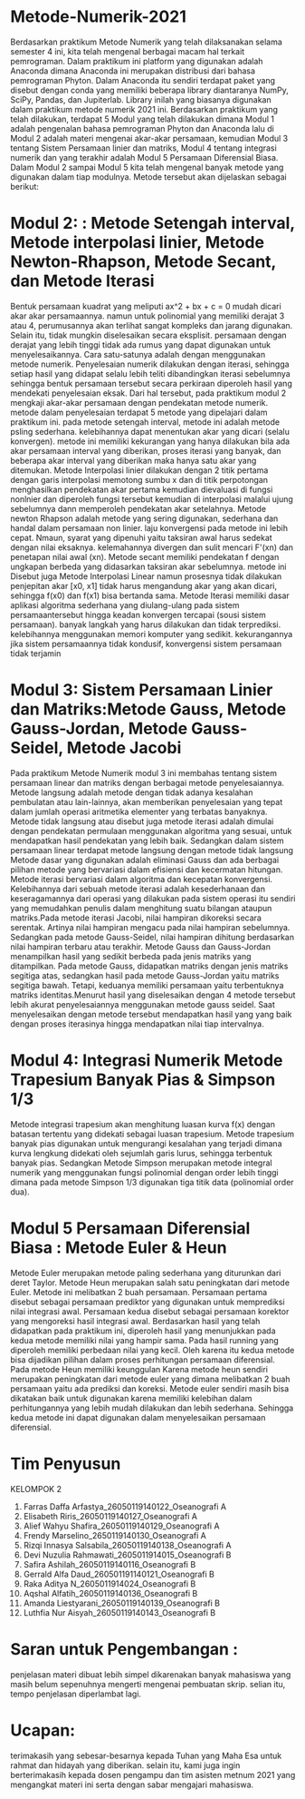# Metode-Numerik-2021
Berdasarkan praktikum Metode Numerik yang telah dilaksanakan selama semester 4 ini, kita telah mengenal berbagai macam hal terkait pemrograman. Dalam praktikum ini platform yang digunakan adalah Anaconda dimana Anaconda ini merupakan distribusi dari bahasa pemrograman Phyton. Dalam Anaconda itu sendiri terdapat paket yang disebut dengan conda yang memiliki beberapa library diantaranya NumPy, SciPy, Pandas, dan Jupiterlab. Library inilah yang biasanya digunakan dalam praktikum metode numerik 2021 ini. Berdasarkan  praktikum yang telah dilakukan, terdapat 5 Modul yang telah dilakukan dimana Modul 1 adalah pengenalan bahasa pemrograman Phyton dan Anaconda lalu di Modul 2 adalah materi mengenai akar-akar persamaan, kemudian Modul 3 tentang Sistem Persamaan linier dan matriks, Modul 4 tentang integrasi numerik dan yang terakhir adalah Modul 5 Persamaan Diferensial Biasa. Dalam Modul 2 sampai Modul 5 kita telah mengenal banyak metode yang digunakan dalam tiap modulnya. Metode tersebut akan dijelaskan sebagai berikut:
# Modul 2: : Metode Setengah interval, Metode interpolasi linier, Metode Newton-Rhapson, Metode Secant, dan Metode Iterasi
Bentuk persamaan kuadrat yang meliputi ax^2 + bx + c = 0 mudah dicari akar akar persamaannya. namun untuk polinomial yang memiliki derajat 3 atau 4, perumusannya akan terlihat sangat kompleks dan jarang digunakan. Selain itu, tidak mungkin diselesaikan secara eksplisit. persamaan dengan derajat yang lebih tinggi tidak ada rumus yang dapat digunakan untuk menyelesaikannya. Cara satu-satunya adalah dengan menggunakan metode numerik. Penyelesaian numerik dilakukan dengan iterasi, sehingga setiap hasil yang didapat selalu lebih teliti dibandingkan iterasi sebelumnya sehingga bentuk persamaan tersebut secara perkiraan diperoleh hasil yang mendekati penyelesaian eksak. Dari hal tersebut, pada praktikum modul 2 mengkaji akar-akar persamaan dengan pendekatan metode numerik. metode dalam penyelesaian terdapat 5 metode yang dipelajari dalam praktikum ini. pada metode setengah interval, metode ini adalah metode psling sederhana. kelebihannya dapat menentukan akar yang dicari (selalu konvergen). metode ini memiliki kekurangan yang hanya dilakukan bila ada akar persamaan interval yang diberikan, proses iterasi yang banyak, dan beberapa akar interval yang diberikan maka hanya satu akar yang ditemukan. Metode Interpolasi linier dilakukan dengan 2 titik pertama dengan garis interpolasi memotong sumbu x dan di titik perpotongan menghasilkan pendekatan akar pertama kemudian dievaluasi di fungsi nonlnier dan diperoleh fungsi tersebut kemudian di interpolasi malalui ujung sebelumnya dann memperoleh pendekatan akar setelahnya. Metode newton Rhapson adalah metode yang sering digunakan, sederhana dan handal dalam persamaan non linier. laju konvergensi pada metode ini lebih cepat. Nmaun, syarat yang dipenuhi yaitu taksiran awal harus sedekat dengan nilai eksaknya. kelemahannya divergen dan sulit mencari F'(xn) dan penetapan nilai awal (xn). Metode secant memiliki pendekatan f dengan ungkapan berbeda yang didasarkan taksiran akar sebelumnya. metode ini Disebut juga Metode Interpolasi Linear namun prosesnya tidak dilakukan penjepitan akar [x0, x1] tidak harus mengandung akar yang akan dicari, sehingga f(x0) dan f(x1) bisa bertanda sama. Metode Iterasi memiliki dasar aplikasi algoritma sederhana yang diulang-ulang pada sistem persamaantersebut hingga keadan konvergen tercapai (sousi sistem persamaan). banyak langkah yang harus dilakukan dan tidak terprediksi. kelebihannya menggunakan memori komputer yang sedikit. kekurangannya jika sistem persamaannya tidak kondusif, konvergensi sistem persamaan tidak terjamin
# Modul 3: Sistem Persamaan Linier dan Matriks:Metode Gauss, Metode Gauss-Jordan, Metode Gauss-Seidel, Metode Jacobi
Pada praktikum Metode Numerik modul 3 ini membahas tentang sistem persamaan linear dan matriks dengan berbagai metode penyelesaiannya. Metode langsung adalah metode dengan tidak adanya kesalahan pembulatan atau lain-lainnya, akan memberikan penyelesaian yang tepat dalam jumlah operasi aritmetika elementer yang terbatas banyaknya. Metode tidak langsung atau disebut juga metode iterasi adalah dimulai dengan pendekatan permulaan menggunakan algoritma yang sesuai, untuk mendapatkan hasil pendekatan yang lebih baik. Sedangkan dalam sistem persamaan linear terdapat metode langsung dengan metode tidak langsung Metode dasar yang digunakan adalah eliminasi Gauss dan ada berbagai pilihan metode yang bervariasi dalam efisiensi dan kecermatan hitungan. Metode iterasi bervariasi dalam algoritma dan kecepatan konvergensi. Kelebihannya dari sebuah metode iterasi adalah kesederhanaan dan keseragamannya dari operasi yang dilakukan pada sistem operasi itu sendiri yang memudahkan penulis dalam menghitung suatu bilangan ataupun matriks.Pada metode iterasi Jacobi, nilai hampiran dikoreksi secara serentak. Artinya nilai hampiran mengacu pada nilai hampiran sebelumnya. Sedangkan pada metode Gauss-Seidel, nilai hampiran dihitung berdasarkan nilai hampiran terbaru atau terakhir. Metode Gauss dan Gauss-Jordan menampilkan hasil yang sedikit berbeda pada jenis matriks yang ditampilkan. Pada metode Gauss, didapatkan matriks dengan jenis matriks segitiga atas, sedangkan hasil pada metode Gauss-Jordan yaitu matriks segitiga bawah. Tetapi, keduanya memiliki persamaan yaitu terbentuknya matriks identitas.Menurut hasil yang diselesaikan dengan 4 metode tersebut lebih akurat penyelesaiannya menggunakan metode gauss seidel. Saat menyelesaikan dengan metode tersebut mendapatkan hasil yang yang baik dengan proses iterasinya hingga mendapatkan nilai tiap intervalnya.
# Modul 4: Integrasi Numerik Metode Trapesium Banyak Pias & Simpson 1/3
Metode integrasi trapesium akan menghitung luasan kurva f(x) dengan batasan tertentu yang didekati sebagai luasan trapesium. Metode trapesium banyak pias digunakan untuk mengurangi kesalahan yang terjadi dimana kurva lengkung didekati oleh sejumlah garis lurus, sehingga terbentuk banyak pias.
Sedangkan Metode Simpson merupakan metode integral numerik yang menggunakan fungsi polinomial dengan order lebih tinggi dimana pada metode Simpson 1/3 digunakan tiga titik data (polinomial order dua).
# Modul 5 Persamaan Diferensial Biasa : Metode Euler & Heun
Metode Euler merupakan metode paling sederhana yang diturunkan dari deret Taylor. Metode Heun merupakan salah satu peningkatan dari metode Euler. Metode ini melibatkan 2 buah persamaan. Persamaan pertama disebut sebagai persamaan prediktor yang digunakan untuk memprediksi nilai integrasi awal. Persamaan kedua disebut sebagai persamaan korektor yang mengoreksi hasil integrasi awal. Berdasarkan hasil yang telah didapatkan pada praktikum ini, diperoleh hasil yang menunjukkan pada kedua metode memiliki nilai yang hampir sama. Pada hasil running yang diperoleh memiliki perbedaan nilai yang kecil. Oleh karena itu kedua metode bisa dijadikan pilihan dalam proses perhitungan persamaan diferensial. Pada metode Heun memiliki keunggulan Karena metode heun sendiri merupakan peningkatan dari metode euler yang dimana melibatkan 2 buah persamaan yaitu ada prediksi dan koreksi. Metode euler sendiri masih bisa dikatakan baik untuk digunakan karena memiliki kelebihan dalam perhitungannya yang lebih mudah dilakukan dan lebih sederhana. Sehingga kedua metode ini dapat digunakan dalam menyelesaikan persamaan diferensial.


# Tim Penyusun 
KELOMPOK 2 
1. Farras Daffa Arfastya_26050119140122_Oseanografi A
2. Elisabeth Riris_26050119140127_Oseanografi A
3. Alief Wahyu Shafira_26050119140129_Oseanografi A
4. Frendy Marselino_2650119140130_Oseanografi A
5. Rizqi Innasya Salsabila_26050119140138_Oseanografi A
6. Devi Nuzulia Rahmawati_2605011914015_Oseanografi B
7. Safira Ashilah_26050119140116_Oseanografi B
8. Gerrald Alfa Daud_260501191140121_Oseanografi B
9. Raka Aditya N_2605011914024_Oseanografi B
10. Aqshal Alfatih_26050119140136_Oseanografi B
11. Amanda Liestyarani_26050119140139_Oseanografi B
12. Luthfia Nur Aisyah_26050119140143_Oseanografi B

# Saran untuk Pengembangan :
penjelasan materi dibuat lebih simpel dikarenakan banyak mahasiswa yang masih belum sepenuhnya mengerti mengenai pembuatan skrip. selian itu, tempo penjelasan diperlambat lagi.
# Ucapan:
terimakasih yang sebesar-besarnya kepada Tuhan yang Maha Esa untuk rahmat dan hidayah yang diberikan. selain itu, kami juga ingin berterimakasih kepada dosen pengampu dan tim asisten metnum 2021 yang mengangkat materi ini serta dengan sabar mengajari mahasiswa.
